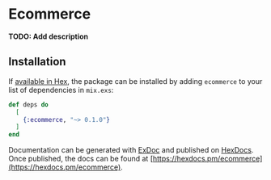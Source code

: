 # Ecommerce

**TODO: Add description**

## Installation

If [available in Hex](https://hex.pm/docs/publish), the package can be installed
by adding `ecommerce` to your list of dependencies in `mix.exs`:

```elixir
def deps do
  [
    {:ecommerce, "~> 0.1.0"}
  ]
end
```

Documentation can be generated with [ExDoc](https://github.com/elixir-lang/ex_doc)
and published on [HexDocs](https://hexdocs.pm). Once published, the docs can
be found at [https://hexdocs.pm/ecommerce](https://hexdocs.pm/ecommerce).

